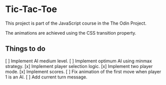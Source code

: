 # Tic-Tac-Toe

This project is part of the JavaScript course in the The Odin Project.

The animations are achieved using the CSS transition property.

## Things to do

[ ] Implement AI medium level.
[ ] Implement optimum AI using minmax strategy.
[x] Implement player selection logic.
[x] Implement two player mode.
[x] Implement scores.
[ ] Fix animation of the first move when player 1 is an AI.
[ ] Add current turn message.
